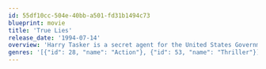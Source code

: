 ```yaml
---
id: 55df10cc-504e-40bb-a501-fd31b1494c73
blueprint: movie
title: 'True Lies'
release_date: '1994-07-14'
overview: 'Harry Tasker is a secret agent for the United States Government. For years, he has kept his job from his wife, but is forced to reveal his identity and try to stop nuclear terrorists when he and his wife are kidnapped by them.'
genres: '[{"id": 28, "name": "Action"}, {"id": 53, "name": "Thriller"}]'
---
```

